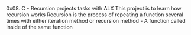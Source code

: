 0x08. C - Recursion projects tasks with ALX
This project is to learn how recursion works
Recursion is the process of repeating a function several times with either iteration method or recursion method - A function called inside of the same function
